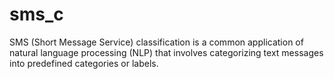 # sms_c
SMS (Short Message Service) classification is a common application of natural language processing (NLP) that involves categorizing text messages into predefined categories or labels.
